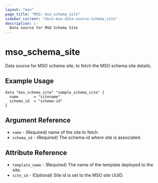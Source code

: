 ```yaml
---
layout: "mso"
page_title: "MSO: mso_schema_site"
sidebar_current: "docs-mso-data-source-schema_site"
description: |-
  Data source for MSO Schema Site
---
```


# mso_schema_site #

Data source for MSO schema site, to fetch the MSO schema site details.

## Example Usage ##

```hcl
data "mso_schema_site" "sample_schema_site" {
  name       = "sitename"
  schema_id  = "schema-id"
}
```

## Argument Reference ##

* `name` - (Required) name of the site to fetch.
* `schema_id` - (Required) The schema-id where site is associated.


## Attribute Reference ##

* `template_name` - (Required) The name of the template deployed to the site.
* `site_id` - (Optional) Site id is set to the MSO site UUID.
